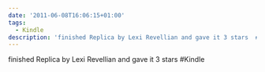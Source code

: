 ```yaml
---
date: '2011-06-08T16:06:15+01:00'
tags:
  - Kindle
description: 'finished Replica by Lexi Revellian and gave it 3 stars  #Kindle'
---
```

finished Replica by Lexi Revellian and gave it 3 stars  #Kindle
